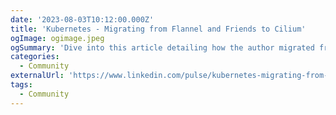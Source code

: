 ```yaml
---
date: '2023-08-03T10:12:00.000Z'
title: 'Kubernetes - Migrating from Flannel and Friends to Cilium'
ogImage: ogimage.jpeg
ogSummary: 'Dive into this article detailing how the author migrated from a combination of Flannel, Nginx Ingress, MetalLB, and kube-proxy to embracing Cilium as an integrated solution for networking, load balancing, and network security'
categories:
  - Community
externalUrl: 'https://www.linkedin.com/pulse/kubernetes-migrating-from-flannel-friends-cilium-greg-abrams/'
tags:
  - Community
---
```

